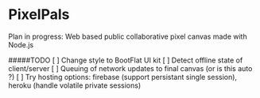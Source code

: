 PixelPals
============

Plan in progress: Web based public collaborative pixel canvas made with Node.js

#####TODO
[ ] Change style to BootFlat UI kit
[ ] Detect offline state of client/server
[ ] Queuing of network updates to final canvas (or is this auto ?)
[ ] Try hosting options: firebase (support persistant single session), heroku (handle volatile private sessions)

